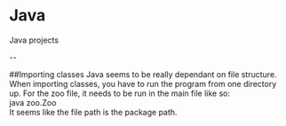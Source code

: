 # Java
Java projects

--

##Importing classes
Java seems to be really dependant on file structure. When importing classes, you have to run the program from one directory up.
For the zoo file, it needs to be run in the main file like so: 
<br />
java zoo.Zoo
<br />
It seems like the file path is the package path.